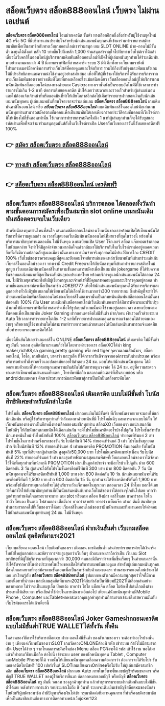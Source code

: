 # สล็อตเว็บตรง สล็อต888ออนไลน์  เว็บตรง ไม่ผ่านเอเย่นต์

**สล็อตเว็บตรง สล็อต888ออนไลน์** โอนฝากเครดิต ขั้นต่ำ  ทางเลือกอีกหนึ่งสิ่งสำหรับผู้ใช้งานยุคใหม่ 4G หรือ 5G ที่มีบริการแสนประทับใจสำหรับนักเล่นเกมพนันทุกคนที่เข้ามาร่วมทำรายการสมัครสมาชิกเพื่อเป็นสมาชิกกับทางเว็บเกมออนไลน์เราร่วมสนุก เกม SLOT ONLINE ฝาก-ถอนไม่มีขั้นต่ำ ลงทุนได้ตั้งแต่ หลัก 10 บาทขึ้นไปถึงหลัก 1,000 ร่วมสนุกสำราญใจไปกับทางเว็บไซต์เราได้แล้วเดี๋ยวนี้เว็บคาสิโนออนไลน์ผู้บริการเกมเดิมพันสล็อตออนไลน์ที่เปิดให้ผู้เล่นพนันทุกท่านได้ร่วมเดิมพันมาอย่างนานมากกว่า 4 ปี มีภาพกราฟฟิกที่สวยสมจริง ระบบ 3 มิติ
อีกทั้งทางเว็บเกมเรายังมี โปรแกรมเมอร์มืออาชีพการสร้างเว็บไซต์ที่คอยดูแลและให้บริการ  รวมไปถึงปรับปรุงและพัฒนาตัวเกมให้มีประสิทธิภาพและความน่าใช้งานอยู่อย่างสม่ำเสมอ เพื่อที่ให้ผู้ที่เข้ามาใช้บริการได้รับการบริการจากทางเว็บเดิมพันของเราอย่างเต็มที่โดยที่ขาดเหลืออะไรแม้แต่นิดเดียว เว็บสล็อตออนไลน์ผู้ให้บริการเกมพนันเดิมพันสล็อตออนไลน์ของทางค่ายเกม Casioของทางเรานั้นยังเป็นระบบอัตโนมัติใช้เวลาการทำรายการไม่เกิน 1-2 นาที ต่อการเติมยอดเครดิต นับได้เลยว่าสะดวกและรวดเร็วสำหรับผู้เล่นแน่นอนและไม่ต้องแจ้งเจ้าหน้าที่หรือแอดมินที่ทำให้เสียโอกาสอีกต่อไปเมื่อทำรายการฝากยอดเงินกับนักเล่นเกมพนันทุกคน
ผู้เล่นเกมพนันที่สนใจอยากจะร่วมเล่นเกม **สล็อตเว็บตรง สล็อต888ออนไลน์** เกมเดิมพันคาสิโนออนไลน์ หรือ ***สล็อตเว็บตรง สล็อต888ออนไลน์*** เกมเดิมพันคาสิโนออนไลน์นักเล่นเกมพนันทุกท่านสามารถสมัครตามขั้นตอนเพื่อเป็นสมาชิกได้เลยเพียงกรอกประวัติตามขั้นตอนที่เว็บไซต์เรามีให้เพียงไม่กี่ขั้นตอนเท่านั้น ใช้เวลาการทำรายการสมัครไม่ถึง 1 นาทีผู้เล่นทุกท่านก็จะได้รับยูสและรหัสผ่านเพื่อที่จะเข้ามาร่วมสนุกสุดมันส์กับในเว็บไซต์เราเปิด Userกับเว็บของเราวันนี้รับเลยเครดิตฟรี 100%

## 👉 [สมัคร สล็อตเว็บตรง สล็อต888ออนไลน์](https://archa888.com/)
## 👉 [ทางเข้า สล็อตเว็บตรง สล็อต888ออนไลน์](https://archa888.com/)
## 👉 [สล็อตเว็บตรง สล็อต888ออนไลน์ เครดิตฟรี](https://archa888.com/)

## สล็อตเว็บตรง สล็อต888ออนไลน์ บริการตลอด ได้ตลอดทั้งวันทำตามขั้นตอนการสมัครเพื่อเป็นสมาชิก slot online เกมพนันเดิมพันสล็อตครบจบในเว็บเดียว

สำหรับนักลงทุนท่านไหนที่สนใจ เล่นเกมสล็อตออนไลน์ของเว็บพนันของเราพร้อมเปิดให้เซียนพนันได้รับการให้ความดูแลแล้ว ณ เวลานี้สุดยอดเว็บเดิมพันพนันออนไลน์ที่มาแรงที่สุดในช่วงนี้ พร้อมให้บริการสมาชิกทุกท่านตลอดคืน ไม่มีวันหยุด ลงทะเบียนเปิด User โจ๊กเกอร์ สล็อต แจ๊กพอตเข้าตลอด โบนัสแตกง่าย จึงทำให้มีลูกค้าจำนวนมากติดใจแล้วกลับมาใช้บริการกับในเว็บไซต์เราต่ออยู่ตลอดเวลา อีกทั้งยังมีความปลอดภัยสูงและมีความั่นคงทางการเงินจ่ายจริงทุกยอดไม่มีประวัติการโกง CREDIT 100% เว็บไซต์ของเราครอบคลุมที่สุดและยังตอบโจทย์การเล่นของเหล่าเซียนพนันที่เข้ามาร่วมเล่นกับเว็บคาสิโนออนไลน์ของเรา
ทางเรามี Credit Freeแจกให้กับนักลงทุนที่เข้ามาทำรายการสมัครใหม่ทุกยูส เว็บเกมเดิมพันพนันคาสิโนทำตามขั้นตอนการสมัครเพื่อเป็นสมาชิก jokergame ที่ได้รับความชื่นชอบและนิยมมากที่สุดเป็นระดับต้นๆของประเทศไทย พร้อมบริการดูแลนักเล่นเกมพนันได้ตลอด 24 ชม. ไม่มีวันหยุดพร้อมทั้งยังมีผู้เชี่ยวชาญและเจ้าหน้าที่ที่มีคุณภาพคอยดูแลและบริการคุณอยู่ตลอด ทำตามขั้นตอนการสมัครเพื่อเป็นสมาชิก JOKER777 เพื่อให้นักเล่นเกมพนันทุกคนได้รับการบริการและดูแลอย่างทั่วถึงมีรูปแบบเกมให้เซียนพนันได้เลือกใช้งานมากกว่า300 รายการเกม
สิ่งสำคัญที่จะทำให้ค่ายเกมพนันเดิมพันสล็อตออนไลน์ของเว็บคาสิโนของเรานั้นเป็นเกมพนันเดิมพันสล็อตออนไลน์มั่นคงปลอดภัย 100% เปิด User  เกมเดิมพันสล็อตออนไลน์เว็บเดิมพันของเราได้มีการพัฒนาและปรับปรุงตัวเกมให้มีภาพกราฟฟิกที่สวยสมจริงเพื่อให้รูปแบบตัวเกมนั้นน่าใช้งานอยู่ตลอดเวลา ลงทะเบียนตามขั้นตอนเพื่อเป็นสมาชิก Joker Gaming ฝากถอนเครดิตไม่มีขั้นต่ำ ฝาก/ถอน เงินรวดเร็วด้วยระบบ Auto ใช้เวลาการทำรายการไม่เกิน 1-2 นาทีทั้งรายการฝากและถอนสามารถแจ้งถอนได้ด้วยตนเองง่ายๆ หรือหากผู้ใช้งานท่านใดไม่สามารถทำรายการถอนด้วยตนเองได้นักเล่นพนันสามารถแจ้งแอดมินเพื่อทำรายการถอนเครดิตให้ได้

เดี๋ยวนี้ยืนยันได้เลยว่าเกมคาสิโน ONLINE **สล็อตเว็บตรง สล็อต888ออนไลน์** เติมเครดิต ไม่มีขั้นต่ำทรู มันนี่ วอเลท สุดฮิตที่มาแรงเลยก็ว่าได้โดยทางค่ายของเรา สล็อตXOได้นำ  king maker,rich88,sa gaming,pretty gaming หรือ red tiger จุดรวมเกมเสือมังกร, สล็อตออนไลน์, ไฮโล, เกมยิงปลา, บาคาร่า และรูเล็ต ที่ได้การการันตีจากจากองค์กรระดับต่างประเทศ พร้อมบริการอย่างทั่วถึงรวดเร็วและปลอดภัยคอยให้คำตอบ 24 ชม. มอบให้แก่นักเล่นพนันทุกคน ได้มีออกแบบตัวเกมที่ให้ความสนุกและความมันส์มันไปกับการหมุนวงวล้อ ได้ 24 ชม. อยู่ที่ความสะดวกของเหล่าเซียนพนันผ่านบนแท็บเลต , โทรศัพท์มือถือ และคอมพิวเตอร์ที่เป็นระบบios หรือ androidแบบพกพา ศึกษาประสบการณ์และพัฒนาสู่การเป็นนักปั่นสล็อตระดับโลก

## สล็อตเว็บตรง สล็อต888ออนไลน์ เติมเครดิต แบบไม่มีขั้นต่ำ โบนัสสิทธิพิเศษสำหรับนักล่าโบนัส

โปรโมชั่น **สล็อตเว็บตรง สล็อต888ออนไลน์** ฝากถอนเงินไม่มีขั้นต่ำ ที่เว็บพนันเราอยากจะมอบให้แก่  นักเดิมพัน หรือผู้ใช้บริการทุกท่านที่กำลังมองหาค่ายพนันที่มี โปรโมชั่นดีๆ และการแจกแบบไม่กั๊ก ให้เว็บพนันของทางเราเป็นอีกหนึ่งทางเลือกของสมาชิกทุกท่าน สล็อตXO เว็บของเรา ขอนำเสนอกับโบนัสดีๆ ให้กับนักเล่นเกมพนันได้เลือกเล่นกัน จะมีโปรโมชั่นเครดิตอะไรบ้างไปดูกัน
โปรโมชั่นสำหรับนักแทงพนันใหม่ รับโบนัสทันที 100% [สล็อตเว็บตรง สล็อต888ออนไลน์](https://archa888.com/) ทำยอดเทิร์นแค่ 2 เท่า
โปรโมชั่นในการฝากครั้งแรกของวัน รับโบนัสทันที 14% ทำยอดเทิร์นแค่ 3 เท่า
โปรโมชั่นทุกยอดฝาก รับโบนัสทันที 13% ทำยอดเทิร์นแค่ 4 เท่าของเครดิต
 PROMOTION คืนยอดเสีย รับโบนัสทันที 5% ทุนที่เสียจากผู้เล่นพนัน สูงสุดถึง50,000 บาท
โปรโมชั่นเครดิตแนะนำเพื่อน รับโบนัสทันที 22% ทำยอดเทิร์นแค่ 1 เท่า
และสุดท้ายBonusสุดแสนพิศษที่เว็บเกมออนไลน์ของเราได้จัดหาไว้ให้เพื่อทุกท่านที่หน้าตาดี  PROMOTION ฝากเป็นลูกค้าประจำ จะมีอะไรบ้างไปดูกัน
ฝาก 600 ติดต่อกัน 3 วัน ผู้เล่นจะได้รับโปรโมชั่นเครดิตฟรีทันที 300 บาท
ฝาก 800 ติดต่อกัน 7 วัน นักพนันทุกคนจะได้รับเครดิตฟรีทันที 1,000 บาท
ฝาก 800 ติดต่อกัน 10 วัน นักเล่นเกมพนันจะได้รับเครดิตฟรีทันที 1,500 บาท
ฝาก 600 ติดต่อกัน 15 วัน ทุกท่านจะได้รับเครดิตฟรีทันที 1,900 บาท
พร้อมทั้งยังมีการหมุนกงล้อที่จะได้ลุ้นรับรางวัลแจ็กพอตในทุกเวลา ตลอดเวลา 24 ชั่วโมง บอกได้เลยว่าคืนกำไรให้กับสมาชิกทุกท่านที่เป็นนักเล่นพนันกับทางเว็บไซต์ของเราได้อย่างจุใจกันไปเลย หากว่าลูกค้าทุกท่านติดใจและอยากจะแทง เกม slot  หรือเกม สล็อต ยิงปลา คาสิโนสด บาคาร่าสด ไฮโล กำถั่ว ไพ่แคง ปั่นแปะ ไพ่สามกอง เสือมังกร บาคาร่าสายฟ้า บาคาร่า แบ็คแจ๊ค เก้าเก ดัมมี่ สมาชิกทุกท่านสามารถกดไปที่เว็บของเราได้เลย เว็บคาสิโนออนไลน์ของเรามีพนักงานและทีมงานคอยให้คำตอบให้นักเล่นเกมพนันทุกท่านอยู่ 24 ชม. ไม่มีวันหยุด

## สล็อตเว็บตรง สล็อต888ออนไลน์ ฝากเงินขั้นต่ำ  เว็บเกมสล็อตออนไลน์ สุดฮิตที่มาแรง2021

เว็บเกมเสี่ยงดวงออนไลน์ เว็บเดิมพันของเรา เติมถอน เครดิตขั้นต่ำ เล่นง่ายทำรายการง่ายได้เงินจริง โบนัสใหญ่แตกบ่อยและอัตราการจ่ายสูงสุดกว่าเว็บอื่นๆ ตัวเกมของเราถือว่าเป็น เว็บเกม Slot onlineที่มีผู้ใช้บริการมากที่สุดมากกว่า 30,000 คนและมีอัตราว่าจะเพิ่มขึ้นเรื่อยๆ ในค่ายเกมเรานั้นยังได้รับจากคาสิโนต่างประเทศในเรื่องของเปิดให้บริการเกมพนันและดูแล สำหรับผู้เล่นเกมพนันทุกคนที่สนใจและอยากที่จะสมัครตามขั้นตอนเพื่อเป็นสมาชิกกับตัวเกมของเรา ท่านสามารถแอดไลน์เข้ามาได้เลย
	มาเรียนรู้กับ **สล็อตเว็บตรง สล็อต888ออนไลน์** รูปแบบของตัวเกมมีความสนุกสุดเร้าใจที่มีภาพและเนื้อหาที่น่าลอง และมีเกมสุดฮิตที่มาแรง2021ให้กับกำลังเป็นที่นิยมปี2021ได้เลือกเล่นอย่างหลากหลาย  ไม่ว่าจะเป็นเกมรูเล็ต  ป๊อกเด้ง บาคาร่า ไฮโล แบ็กแจ๊ค สล็อต ไม่ต้องไปเล่นไกลถึงต่างประเทศให้เสียเวลา หรือเสียค่าใช้จ่ายในการเดินทางอีกต่อไป เพียงแค่นักพนันทุกท่านมีMobile Phone , Computer และTabletพกพาสะดวกคุณลูกค้าทุกท่านก็สามารถเข้ามาลิ้มรสความมันกับเว็บไซต์ของเราได้แล้วเดี๋ยวนี้

## สล็อตเว็บตรง สล็อต888ออนไลน์ Joker Gameฝากถอนเครดิตแบบไม่มีขั้นต่ำTRUE WALLETได้ทั้งวัน ทั้งคืน

ในส่วนของวิธีการใช้บริการสล็อตxo ฝาก-ถอนไม่มีขั้นต่ำ ของตัวเกมของเรา จะต้องทำอะไรบ้างนั้น ง่าย ๆ เพียงแค่เว็บพนันของเราSLOT เกมวัดดวงONLONEต้องมี รหัส เข้าระบบ ถ้ายังไม่มีสามารถเปิด Userได้ง่าย ๆ จากโหมดการสมัครในช่อง Menu สล็อต PGจึงจะได้ รหัส เข้าใช้งาน พอได้มาแล้วก็ทำตามวิธีบนมือถือ ต่อไปนี้
เข้าระบบ user  ของนักพนันทุกคน Tablet , Computer และMobile Phoneก็ได้
จากนั้นให้เซียนพนันทุกคนเลือกความต้องการว่า ต้องการจะได้รับโปร รับเลยเครดิตโบนัสฟรี 100 เปอร์เซ็นต์  SLOTเกมเสี่ยงดวงOnlineหรือไม่รับ
ให้ผู้เล่นสมัครสมาชิก คลิก **สล็อตเว็บตรง สล็อต888ออนไลน์** ฝากถอน Auto ภาพในเว็บจะขึ้นเลขบัญชีพร้อมธนาคาร หรือบัญชี TRUE WALLET ของผู้ให้บริการขึ้นมา
คัดลอกหมายเลขบัญชี หรือบัญชี **สล็อตเว็บตรง สล็อต888ออนไลน์** ทรู มันนี่ วอเลท ของลูกค้าทุกท่าน แล้วทำธุรกรรมระบบฝากเดิมพันแบบไม่มีขั้นต่ำได้เลย
หลังทำรายการแล้ว รอประมาณไม่ถึง 9 วินาที ระบบจะเติมเงินเข้าบัญชีสล็อตxoของนักล่าโบนัสฟรีผู้สมัครสมาชิก
ถ้ามีปัญหาเรื่องเงินไม่เข้า กรุณาติดต่อทีมงานคุณภาพ ที่ทำเรื่องสมัครสมาชิกเพื่อเป็นสมาชิกผ่านช่องทางการติดต่อทางหน้าเว็บjoker123


